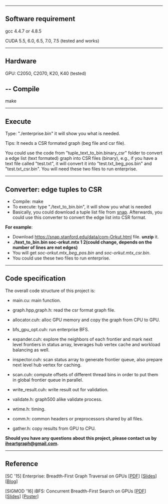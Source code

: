 -----
Software requirement
-----
gcc 4.4.7 or 4.8.5

CUDA 5.5, 6.0, 6.5, 7.0, 7.5 (tested and works)

-----
Hardware
------
GPU: C2050, C2070, K20, K40 (tested)

--
Compile
-----

make

-----
Execute
------
Type: "./enterprise.bin" it will show you what is needed.

Tips: It needs a CSR formated graph (beg file and csr file). 

You could use the code from "tuple_text_to_bin.binary_csr" folder to convert a edge list (text formated) graph into CSR files (binary), e.g., if you have a text file called "test.txt", it will convert it into "test.txt_beg_pos.bin" and "test.txt_csr.bin". You will need these two files to run enterprise.

-----
Converter: edge tuples to CSR
----
- Compile: make
- To execute: type "./text_to_bin.bin", it will show you what is needed
- Basically, you could download a tuple list file from [snap](https://snap.stanford.edu/data/). Afterwards, you could use this converter to convert the edge list into CSR format. 

**For example**:

- Download https://snap.stanford.edu/data/com-Orkut.html file. **unzip** it. 
- **./text_to_bin.bin soc-orkut.mtx 1 2(could change, depends on the number of lines are not edges)**
- You will get *soc-orkut.mtx_beg_pos.bin* and *soc-orkut.mtx_csr.bin*. 
- You could use these two files to run enterprise.

-----
Code specification
---------
The overall code structure of this project is:

- main.cu: main function.

- graph.hpp,graph.h: read the csr format graph file.

- allocator.cuh: alloc GPU memory and copy the graph from CPU to GPU.

- bfs_gpu_opt.cuh: run enterprise BFS.

 - expander.cuh: explore the neighbors of each frontier and mark next level frontiers in status array, leverages hub vertex cache and workload balancing as well.

 - inspector.cuh: scan status array to generate frontier queue, also prepare next level hub vertex for caching.

 - scan.cuh: compute offsets of different thread bins in order to put them in global frontier queue in parallel.

- write_result.cuh: write result out for validation.

- validate.h: graph500 alike validate process.

- wtime.h: timing.

- comm.h: common headers or preprocessors shared by all files.

- gather.h: copy results from GPU to CPU. 


**Should you have any questions about this project, please contact us by iheartgraph@gmail.com.**

-----
Reference
-------
[SC '15] Enterprise: Breadth-First Graph Traversal on GPUs [[PDF](http://hang-liu.com/publication/enterprise_sc15.pdf)] [[Slides](http://hang-liu.com/publication/enterprise_slides.pdf)] [[Blog](http://hang-liu.com/enterprise_blog.html)]

[SIGMOD '16] iBFS: Concurrent Breadth-First Search on GPUs [[PDF](http://hang-liu.com/publication/ibfs.pdf)] [[Slides](http://hang-liu.com/publication/ibfs_slides.pdf)] [[Poster](http://hang-liu.com/publication/ibfs_poster.pdf)]
